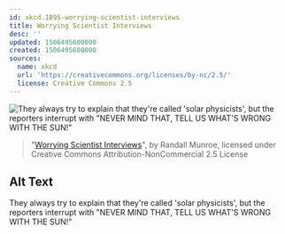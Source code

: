 ```yaml
---
id: xkcd.1895-worrying-scientist-interviews
title: Worrying Scientist Interviews
desc: ''
updated: 1506495600000
created: 1506495600000
sources:
  name: xkcd
  url: 'https://creativecommons.org/licenses/by-nc/2.5/'
  license: Creative Commons 2.5
---
```

![They always try to explain that they're called 'solar physicists', but the reporters interrupt with "NEVER MIND THAT, TELL US WHAT'S WRONG WITH THE SUN!"](https://imgs.xkcd.com/comics/worrying_scientist_interviews.png)
> "[Worrying Scientist Interviews](https://xkcd.com/1895/)", by Randall Munroe, licensed under Creative Commons Attribution-NonCommercial 2.5 License

## Alt Text
They always try to explain that they're called 'solar physicists', but the reporters interrupt with "NEVER MIND THAT, TELL US WHAT'S WRONG WITH THE SUN!"
